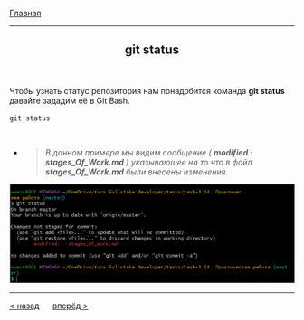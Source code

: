 [Главная](readme.md) 

---
## <p align='center'>git status </p>

<br>

Чтобы узнать статус репозитория нам понадобится команда **git status** давайте зададим её в Git Bash.
```bash=¨
git status
```
<br>

- >_В данном примере мы видим сообщение ( **modified : stages_Of_Work.md** ) указывающее на то что в файл **stages_Of_Work.md** были внесены изменения_.

<p align='center'><img src='git.status.PNG'></p>

---
[ < назад](clone.md) &nbsp;&nbsp;&nbsp;&nbsp; [вперёд >](add.md)

